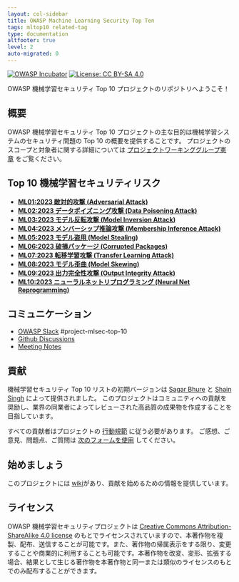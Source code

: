 ```yaml
---
layout: col-sidebar
title: OWASP Machine Learning Security Top Ten
tags: mltop10 related-tag
type: documentation
altfooter: true
level: 2
auto-migrated: 0
---
```


[![OWASP Incubator](https://img.shields.io/badge/owasp-incubator-blue.svg)](https://owasp.org/projects/)
[![License: CC BY-SA 4.0](https://img.shields.io/badge/License-CC%20BY--SA%204.0-lightgrey.svg)](https://creativecommons.org/licenses/by-sa/4.0/)

OWASP 機械学習セキュリティ Top 10 プロジェクトのリポジトリへようこそ！


## 概要

OWASP 機械学習セキュリティ Top 10 プロジェクトの主な目的は機械学習システムのセキュリティ問題の Top 10 の概要を提供することです。
プロジェクトのスコープと対象者に関する詳細については [プロジェクトワーキンググループ憲章](https://owasp.org/www-project-machine-learning-security-top-10#div-charter) をご覧ください。



## Top 10 機械学習セキュリティリスク

- [**ML01:2023 敵対的攻撃 (Adversarial Attack)**](2023/ML01_2023-Adversarial_Attack.md)
- [**ML02:2023 データポイズニング攻撃 (Data Poisoning Attack)**](2023/ML02_2023-Data_Poisoning_Attack.md)
- [**ML03:2023 モデル反転攻撃 (Model Inversion Attack)**](2023/ML03_2023-Model_Inversion_Attack.md)
- [**ML04:2023 メンバーシップ推論攻撃 (Membership Inference Attack)**](2023/ML04_2023-Membership_Inference_Attack.md)
- [**ML05:2023 モデル盗用 (Model Stealing)**](2023/ML05_2023-Model_Stealing.md)
- [**ML06:2023 破損パッケージ (Corrupted Packages)**](2023/ML06_2023-Corrupted_Packages.md)
- [**ML07:2023 転移学習攻撃 (Transfer Learning Attack)**](2023/ML07_2023-Transfer_Learning_Attack.md)
- [**ML08:2023 モデル歪曲 (Model Skewing)**](2023/ML08_2023-Model_Skewing.md)
- [**ML09:2023 出力完全性攻撃 (Output Integrity Attack)**](2023/ML09_2023-Output_Integrity_Attack.md)
- [**ML10:2023 ニューラルネットリプログラミング (Neural Net Reprogramming)**](2023/ML10_2023-Neural_Net_Reprogramming.md)

## コミュニケーション

- [OWASP Slack](https://owasp.org/slack/invite) #project-mlsec-top-10
- [Github Discussions](https://github.com/OWASP/www-project-machine-learning-security-top-10/discussions)
- [Meeting Notes](https://github.com/OWASP/www-project-machine-learning-security-top-10/issues?q=label%3Ameeting)

## 貢献

機械学習セキュリティ Top 10 リストの初期バージョンは [Sagar Bhure](mailto:sagar.bhure@owasp.org) と [Shain Singh](mailto:shain.singh@owasp.org) によって提供されました。
このプロジェクトはコミュニティへの貢献を奨励し、業界の同業者によってレビューされた高品質の成果物を作成することを目指しています。




すべての貢献者はプロジェクトの [行動規範](https://github.com/OWASP/www-project-machine-learning-security-top-10/blob/master/CODE_OF_CONDUCT.md) に従う必要があります。
ご感想、ご意見、問題点、ご質問は [次のフォームを使用](https://github.com/OWASP/www-project-machine-learning-security-top-10/issues/new?assignees=shsingh&labels=issues%2Fgeneral%2Cissues%2Ftriage&projects=&template=feedback-report.yaml&title=%5BFEEDBACK%5D%3A+) してください。




## 始めましょう

このプロジェクトには [wiki](https://github.com/OWASP/www-project-machine-learning-security-top-10/wiki)があり、貢献を始めるための情報を提供しています。



## ライセンス

OWASP 機械学習セキュリティプロジェクトは [Creative Commons Attribution-ShareAlike 4.0 license](https://creativecommons.org/licenses/by-sa/4.0/)  のもとでライセンスされていますので、本著作物を複製、配布、送信することが可能です。また、著作物の帰属表示をする限り、変更することや商業的に利用することも可能です。本著作物を改変、変形、拡張する場合、結果として生じる著作物を本著作物と同一または類似のライセンスのもとでのみ配布することができます。

